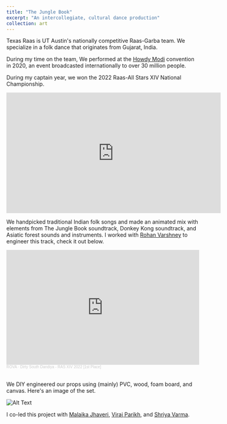 ```yaml
---
title: "The Jungle Book"
excerpt: "An intercollegiate, cultural dance production"
collection: art
---
```


Texas Raas is UT Austin's nationally competitive Raas-Garba team. We specialize in a folk dance that originates from Gujarat, India.

During my time on the team, We performed at the [Howdy Modi](https://www.hindustantimes.com/india-news/pm-narendra-modi-s-howdy-modi-event-in-numbers/story-aWKhz0zKcpPlUcu6uVJgkJ.html) convention in 2020, an event broadcasted internationally to over 30 million people.

During my captain year, we won the 2022 Raas-All Stars XIV National Championship.

<iframe width="560" height="315" src="https://www.youtube.com/embed/4iL-YvaZ9ds?start=63" title="YouTube video player" frameborder="0" allow="accelerometer; autoplay; clipboard-write; encrypted-media; gyroscope; picture-in-picture; web-share" allowfullscreen></iframe>


<br />

We handpicked traditional Indian folk songs and made an animated mix with elements from The Jungle Book soundtrack, Donkey Kong soundtrack, and Asiatic forest sounds and instruments. I worked with [Rohan Varshney](https://rohanvarshney.github.io/) to engineer this track, check it out below.

<iframe width="100%" height="300" scrolling="no" frameborder="no" allow="autoplay" src="https://w.soundcloud.com/player/?url=https%3A//api.soundcloud.com/tracks/1253262760&color=%23ff5500&auto_play=false&hide_related=false&show_comments=true&show_user=true&show_reposts=false&show_teaser=true&visual=true"></iframe><div style="font-size: 10px; color: #cccccc;line-break: anywhere;word-break: normal;overflow: hidden;white-space: nowrap;text-overflow: ellipsis; font-family: Interstate,Lucida Grande,Lucida Sans Unicode,Lucida Sans,Garuda,Verdana,Tahoma,sans-serif;font-weight: 100;"><a href="https://soundcloud.com/rohanvarshney" title="ROVA" target="_blank" style="color: #cccccc; text-decoration: none;">ROVA</a> · <a href="https://soundcloud.com/rohanvarshney/dirty-south-dandiya-ras-xiv-1st-placeft-dj-sith-kharv-viraj-parikh" title="Dirty South Dandiya - RAS XIV 2022 [1st Place]" target="_blank" style="color: #cccccc; text-decoration: none;">Dirty South Dandiya - RAS XIV 2022 [1st Place]</a></div>

<br />

We DIY engineered our props using (mainly) PVC, wood, foam board, and canvas. Here's an image of the set.

![Alt Text](/images/set-pic-2.png)

I co-led this project with [Malaika Jhaveri](https://www.linkedin.com/in/malaika-jhaveri), [Viraj Parikh](https://github.com/virajxp1), and [Shriya Varma](https://www.linkedin.com/in/shriya-varma-987b95186).